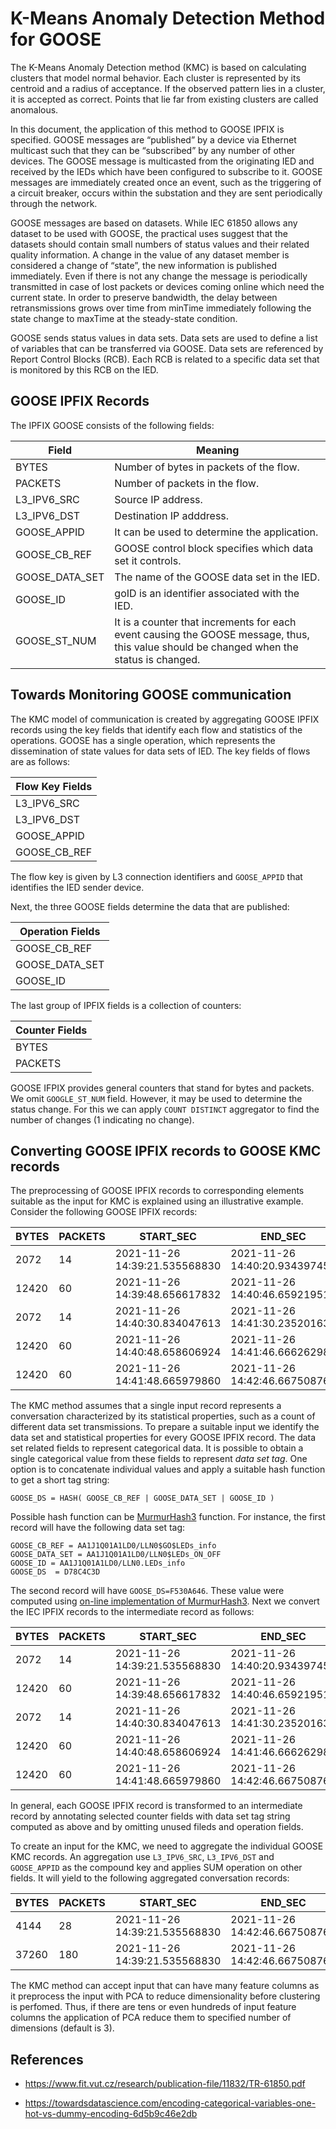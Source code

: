 # K-Means Anomaly Detection Method for GOOSE

The K-Means Anomaly Detection method (KMC) is based on calculating clusters that model normal behavior. Each cluster is represented by its centroid and a radius of acceptance. If the observed pattern lies in a cluster, it is accepted as correct. Points that lie far from existing clusters are called anomalous.

In this document, the application of this method to GOOSE IPFIX is specified. GOOSE messages are “published” by a device via Ethernet multicast such that they can be “subscribed” by any number of other devices.
The GOOSE message is multicasted from the originating IED and received by the IEDs which have been configured to subscribe to it. GOOSE messages are immediately created once an event, such as the triggering of a circuit breaker, occurs within the substation and they are sent periodically through the network.

GOOSE messages are based on datasets. While IEC 61850 allows any dataset to be used with GOOSE, the practical uses suggest that the datasets should contain small numbers of status values and their related quality information. A change in the value of any dataset member is considered a change of “state”, the new information is published immediately. Even if there is not any change the message is periodically transmitted in case of lost packets or devices coming online which need the current state. In order to preserve bandwidth, the delay between retransmissions grows over time from minTime immediately following the state change to maxTime at the steady-state condition.

GOOSE sends status values in data sets. Data sets are used to define a list of variables that can be transferred via GOOSE.
Data sets are referenced by Report Control Blocks (RCB). Each RCB is related to a specific data set that is monitored by this RCB on the IED.

## GOOSE IPFIX Records

The IPFIX GOOSE consists of the following fields:

| Field | Meaning |
| --             | ------ |
| BYTES          | Number of bytes in packets of the flow. |
| PACKETS        | Number of packets in the flow.  |
| L3_IPV6_SRC    | Source IP address. |
| L3_IPV6_DST    | Destination IP adddress. |
| GOOSE_APPID    | It can be used to determine the application.    |
| GOOSE_CB_REF   | GOOSE control block specifies which data set it controls. |
| GOOSE_DATA_SET | The name of the GOOSE data set in the IED.   |
| GOOSE_ID       | goID is an identifier associated with the IED. |
| GOOSE_ST_NUM   | It is a counter that increments for each event causing the GOOSE message, thus, this value should be changed when the status is changed. |

## Towards Monitoring GOOSE communication

The KMC model of communication is created by aggregating GOOSE IPFIX records using the key fields that identify each flow and statistics of the operations. GOOSE has a single operation, which represents the dissemination of state values for data sets of IED. 
The key fields of flows are as follows:

| Flow Key Fields |
| --------------- |
| L3_IPV6_SRC     | 
| L3_IPV6_DST     | 
| GOOSE_APPID     |
| GOOSE_CB_REF    |  

The flow key is given by L3 connection identifiers and `GOOSE_APPID` that identifies the IED sender device.

Next, the three GOOSE fields determine the data that are published:

| Operation Fields |
| ---------------- |
| GOOSE_CB_REF |
| GOOSE_DATA_SET |
| GOOSE_ID |

The last group of IPFIX fields is a collection of counters:

| Counter Fields |
| -------------- | 
| BYTES          | 
| PACKETS        | 

GOOSE IFPIX provides general counters that stand for bytes and packets. We omit `GOOGLE_ST_NUM` field. However, it may be used to determine the status change. For this we can apply `COUNT DISTINCT` aggregator to find the number of changes (1 indicating no change).

## Converting GOOSE IPFIX records to GOOSE KMC records

The preprocessing of GOOSE IPFIX records to corresponding elements suitable as the input for KMC is explained using an illustrative example.
Consider the following GOOSE IPFIX records:

| BYTES | PACKETS | START_SEC | END_SEC | L3_PROTO | BYTES_A | PACKETS_A | L3_IPV6_SRC | L3_IPV6_DST | GOOSE_APPID | GOOSE_CB_REF | GOOSE_DATA_SET | GOOSE_ID | GOOSE_ST_NUM |
| ----- | ------- | --------- | ------- | -------- | ------- | --------- | ----------- | ----------- | ----------- | ------------ | -------------- | -------- | ------------ | 
| 2072 | 14 | 2021-11-26 14:39:21.535568830 | 2021-11-26 14:40:20.934397455 | 6 | 2072 | 14 | fe80::221:c1ff:fe25:8a2 | ff02::10c:cd01:0:0 | 1 | AA1J1Q01A1LD0/LLN0$GO$LEDs_info | AA1J1Q01A1LD0/LLN0$LEDs_ON_OFF | AA1J1Q01A1LD0/LLN0.LEDs_info | 1 |
| 12420 | 60 | 2021-11-26 14:39:48.656617832 | 2021-11-26 14:40:46.659219514 | 6 | 12420 | 60 | fe80::221:c1ff:fe25:8a2 | ff02::10c:cd01:0:1 | 1 | ASNERIES1_CALApplication/LLN0$GO$Control_DataSet_2 | ASNERIES1_CALApplication/LLN0$DataSet_2 | ASNERIES1_CAL/Application/LLN0/Control_DataSet_2 | 1 |
| 2072 | 14 | 2021-11-26 14:40:30.834047613 | 2021-11-26 14:41:30.235201636 | 6 | 2072 | 14 | fe80::221:c1ff:fe25:8a2 | ff02::10c:cd01:0:0 | 1 | AA1J1Q01A1LD0/LLN0$GO$LEDs_info | AA1J1Q01A1LD0/LLN0$LEDs_ON_OFF | AA1J1Q01A1LD0/LLN0.LEDs_info | 1 |
| 12420 | 60 | 2021-11-26 14:40:48.658606924 | 2021-11-26 14:41:46.666262985 | 6 | 12420 | 60 | fe80::221:c1ff:fe25:8a2 | ff02::10c:cd01:0:1 | 1 | ASNERIES1_CALApplication/LLN0$GO$Control_DataSet_2 | ASNERIES1_CALApplication/LLN0$DataSet_2 | ASNERIES1_CAL/Application/LLN0/Control_DataSet_2 | 1 |
| 12420 | 60 | 2021-11-26 14:41:48.665979860 | 2021-11-26 14:42:46.667508761 | 6 | 12420 | 60 | fe80::221:c1ff:fe25:8a2 | ff02::10c:cd01:0:1 | 1 | ASNERIES1_CALApplication/LLN0$GO$Control_DataSet_2 | ASNERIES1_CALApplication/LLN0$DataSet_2 | ASNERIES1_CAL/Application/LLN0/Control_DataSet_2 | 1 |
 
The KMC method assumes that a single input record represents a conversation characterized by its statistical properties, such as a count of different data set transmissions.
To prepare a suitable input we identify the data set and statistical properties for every GOOSE IPFIX record. The data set related fields to represent categorical data. It is possible to 
obtain a single categorical value from these fields to represent *data set tag*. One option is to concatenate individual values and apply a suitable hash function to get a short tag string:

```
GOOSE_DS = HASH( GOOSE_CB_REF | GOOSE_DATA_SET | GOOSE_ID )
```

Possible hash function can be [MurmurHash3](https://en.wikipedia.org/wiki/MurmurHash) function. For instance, the first record will have the following data set tag:

```
GOOSE_CB_REF = AA1J1Q01A1LD0/LLN0$GO$LEDs_info
GOOSE_DATA_SET = AA1J1Q01A1LD0/LLN0$LEDs_ON_OFF
GOOSE_ID = AA1J1Q01A1LD0/LLN0.LEDs_info
GOOSE_DS  = D78C4C3D
```

The second record will have `GOOSE_DS=F530A646`. These value were computed using [on-line implementation of MurmurHash3](http://murmurhash.shorelabs.com/).
Next we convert the IEC IPFIX records to the intermediate record as follows:

| BYTES | PACKETS | START_SEC | END_SEC | L3_PROTO | BYTES_A | PACKETS_A | L3_IPV6_SRC | L3_IPV6_DST | GOOSE_APPID | D78C4C3D_BYTES | D78C4C3D_PACKETS | F530A646_BYTES | F530A646_PACKETS |
| ----- | ------- | --------- | ------- | -------- | ------- | --------- | ----------- | ----------- | ----------- | -------------- | ---------------- | -------------- | ---------------- | 
| 2072 | 14 | 2021-11-26 14:39:21.535568830 | 2021-11-26 14:40:20.934397455 | 6 | 2072 | 14 | fe80::221:c1ff:fe25:8a2 | ff02::10c:cd01:0:0 | 1 | 2072 | 14 | 0 | 0 |
| 12420 | 60 | 2021-11-26 14:39:48.656617832 | 2021-11-26 14:40:46.659219514 | 6 | 12420 | 60 | fe80::221:c1ff:fe25:8a2 | ff02::10c:cd01:0:1 | 1 | 0 | 0 | 12420 | 60 |
| 2072 | 14 | 2021-11-26 14:40:30.834047613 | 2021-11-26 14:41:30.235201636 | 6 | 2072 | 14 | fe80::221:c1ff:fe25:8a2 | ff02::10c:cd01:0:0 | 1 | 2072 | 14 | 0 | 0 |
| 12420 | 60 | 2021-11-26 14:40:48.658606924 | 2021-11-26 14:41:46.666262985 | 6 | 12420 | 60 | fe80::221:c1ff:fe25:8a2 | ff02::10c:cd01:0:1 | 1 | 0 | 0 | 12420 | 60 |
| 12420 | 60 | 2021-11-26 14:41:48.665979860 | 2021-11-26 14:42:46.667508761 | 6 | 12420 | 60 | fe80::221:c1ff:fe25:8a2 | ff02::10c:cd01:0:1 | 1 | 0 | 0 | 12420 | 60 |

In general, each GOOSE IPFIX record is transformed to an intermediate record by annotating selected counter fields with data set tag string computed as above and 
by omitting unused fileds and operation fields.  

To create an input for the KMC, we need to aggregate the individual GOOSE KMC records. An aggregation use 
`L3_IPV6_SRC`, `L3_IPV6_DST` and `GOOSE_APPID` as the compound key and applies SUM operation on other fields. It will yield to the following aggregated conversation records:

| BYTES | PACKETS | START_SEC | END_SEC | L3_PROTO | BYTES_A | PACKETS_A | L3_IPV6_SRC | L3_IPV6_DST | GOOSE_APPID | D78C4C3D_BYTES | D78C4C3D_PACKETS | F530A646_BYTES | F530A646_PACKETS |
| ----- | ------- | --------- | ------- | -------- | ------- | --------- | ----------- | ----------- | ----------- | -------------- | ---------------- | -------------- | ---------------- | 
| 4144 | 28 | 2021-11-26 14:39:21.535568830 | 2021-11-26 14:42:46.667508761 | 6 | 41404 | 28 | fe80::221:c1ff:fe25:8a2 | ff02::10c:cd01:0:0 | 1 | 4144 | 28 | 0 | 0 |
| 37260 | 180 | 2021-11-26 14:39:21.535568830 | 2021-11-26 14:42:46.667508761 | 6 | 37260 | 180 | fe80::221:c1ff:fe25:8a2 | ff02::10c:cd01:0:1 | 1 | 0 | 0 | 37260 | 180 |

The KMC method can accept input that can have many feature columns as it preprocess the input with PCA to reduce dimensionality before clustering is perfomed. Thus, if there are tens or even hundreds of input feature columns the application of PCA reduce them to specified number of dimensions (default is 3).


## References

* https://www.fit.vut.cz/research/publication-file/11832/TR-61850.pdf

* https://towardsdatascience.com/encoding-categorical-variables-one-hot-vs-dummy-encoding-6d5b9c46e2db